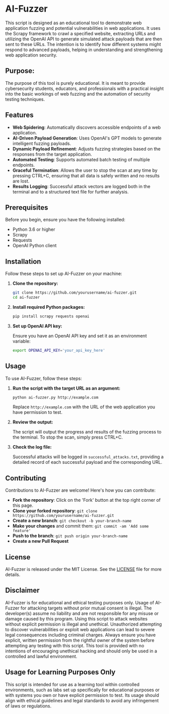 # AI-Fuzzer

This script is designed as an educational tool to demonstrate web application fuzzing and potential vulnerabilities in web applications. It uses the Scrapy framework to crawl a specified website, extracting URLs and utilizing the OpenAI API to generate simulated attack payloads that are then sent to these URLs. The intention is to identify how different systems might respond to advanced payloads, helping in understanding and strengthening web application security.

## Purpose:

The purpose of this tool is purely educational. It is meant to provide cybersecurity students, educators, and professionals with a practical insight into the basic workings of web fuzzing and the automation of security testing techniques.

## Features

- **Web Spidering**: Automatically discovers accessible endpoints of a web application.
- **AI-Driven Payload Generation**: Uses OpenAI's GPT models to generate intelligent fuzzing payloads.
- **Dynamic Payload Refinement**: Adjusts fuzzing strategies based on the responses from the target application.
- **Automated Testing**: Supports automated batch testing of multiple endpoints.
- **Graceful Termination**: Allows the user to stop the scan at any time by pressing CTRL+C, ensuring that all data is safely written and no results are lost.
- **Results Logging**: Successful attack vectors are logged both in the terminal and to a structured text file for further analysis.

## Prerequisites

Before you begin, ensure you have the following installed:
- Python 3.6 or higher
- Scrapy
- Requests
- OpenAI Python client

## Installation

Follow these steps to set up AI-Fuzzer on your machine:

1. **Clone the repository:**

   ```bash
   git clone https://github.com/yourusername/ai-fuzzer.git
   cd ai-fuzzer
   ```

2. **Install required Python packages:**

   ```bash
   pip install scrapy requests openai
   ```

3. **Set up OpenAI API key:**

   Ensure you have an OpenAI API key and set it as an environment variable:

   ```bash
   export OPENAI_API_KEY='your_api_key_here'
   ```

## Usage

To use AI-Fuzzer, follow these steps:

1. **Run the script with the target URL as an argument:**

   ```bash
   python ai-fuzzer.py http://example.com
   ```

   Replace `http://example.com` with the URL of the web application you have permission to test.

2. **Review the output:**

   The script will output the progress and results of the fuzzing process to the terminal. To stop the scan, simply press CTRL+C.

3. **Check the log file:**

   Successful attacks will be logged in `successful_attacks.txt`, providing a detailed record of each successful payload and the corresponding URL.

## Contributing

Contributions to AI-Fuzzer are welcome! Here's how you can contribute:

- **Fork the repository**: Click on the 'Fork' button at the top right corner of this page.
- **Clone your forked repository**: `git clone https://github.com/yourusername/ai-fuzzer.git`
- **Create a new branch**: `git checkout -b your-branch-name`
- **Make your changes** and commit them: `git commit -am 'Add some feature'`
- **Push to the branch**: `git push origin your-branch-name`
- **Create a new Pull Request**

## License

AI-Fuzzer is released under the MIT License. See the [LICENSE](LICENSE) file for more details.

## Disclaimer

AI-Fuzzer is for educational and ethical testing purposes only. Usage of AI-Fuzzer for attacking targets without prior mutual consent is illegal. The developer(s) assume no liability and are not responsible for any misuse or damage caused by this program. Using this script to attack websites without explicit permission is illegal and unethical. Unauthorized attempting to discover vulnerabilities or exploit web applications can lead to severe legal consequences including criminal charges. Always ensure you have explicit, written permission from the rightful owner of the system before attempting any testing with this script. This tool is provided with no intentions of encouraging unethical hacking and should only be used in a controlled and lawful environment.

## Usage for Learning Purposes Only

This script is intended for use as a learning tool within controlled environments, such as labs set up specifically for educational purposes or with systems you own or have explicit permission to test. Its usage should align with ethical guidelines and legal standards to avoid any infringement of laws or regulations.